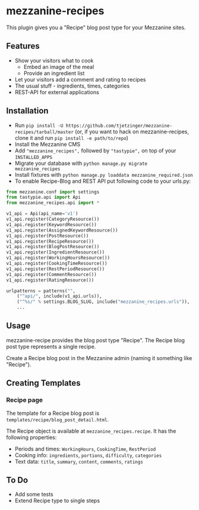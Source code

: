 # mezzanine-recipes

This plugin gives you a "Recipe" blog post type for your Mezzanine sites.

## Features

* Show your visitors what to cook
	* Embed an image of the meal
	* Provide an ingredient list
* Let your visitors add a comment and rating to recipes
* The usual stuff - ingredients, times, categories
* REST-API for external applications

## Installation

* Run `pip install -U https://github.com/tjetzinger/mezzanine-recipes/tarball/master` (or, if you want to hack on mezzanine-recipes, clone it and run `pip install -e path/to/repo`)
* Install the Mezzanine CMS
* Add `"mezzanine_recipes",` followed by `"tastypie",` on top of your `INSTALLED_APPS`
* Migrate your database with `python manage.py migrate mezzanine_recipes`
* Install fixtures with `python manage.py loaddata mezzanine_required.json`
* To enable Recipe-Blog and REST API put following code to your urls.py:

```python
from mezzanine.conf import settings
from tastypie.api import Api
from mezzanine_recipes.api import *

v1_api = Api(api_name='v1')
v1_api.register(CategoryResource())
v1_api.register(KeywordResource())
v1_api.register(AssignedKeywordResource())
v1_api.register(PostResource())
v1_api.register(RecipeResource())
v1_api.register(BlogPostResource())
v1_api.register(IngredientResource())
v1_api.register(WorkingHoursResource())
v1_api.register(CookingTimeResource())
v1_api.register(RestPeriodResource())
v1_api.register(CommentResource())
v1_api.register(RatingResource())

urlpatterns = patterns("",
    ("^api/", include(v1_api.urls)),
    ("^%s/" % settings.BLOG_SLUG, include("mezzanine_recipes.urls")),
    ...
```

## Usage

mezzanine-recipe provides the blog post type "Recipe". The Recipe blog post type represents a single recipe.

Create a Recipe blog post in the Mezzanine admin (naming it something like "Recipe").

## Creating Templates

### Recipe page

The template for a Recipe blog post is `templates/recipe/blog_post_detail.html`.

The Recipe object is available at `mezzanine_recipes.recipe`. It has the following properties:

* Periods and times: `WorkingHours`, `CookingTime`, `RestPeriod`
* Cooking info: `ingredients`, `portions`, `difficulty`, `categories`
* Text data: `title`, `summary`, `content`, `comments`, `ratings`

## To Do

* Add some tests
* Extend Recipe type to single steps
